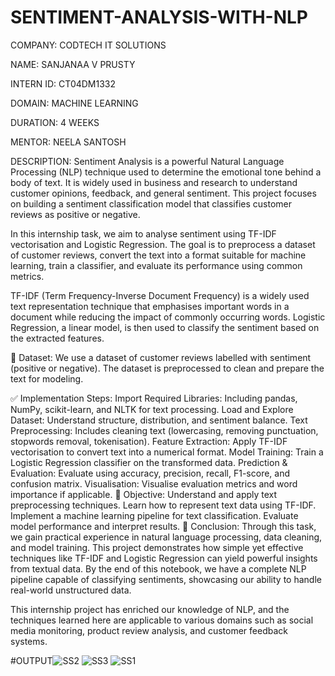 # SENTIMENT-ANALYSIS-WITH-NLP
COMPANY: CODTECH IT SOLUTIONS

NAME: SANJANAA V PRUSTY

INTERN ID: CT04DM1332

DOMAIN: MACHINE LEARNING

DURATION: 4 WEEKS

MENTOR: NEELA SANTOSH

DESCRIPTION:
Sentiment Analysis is a powerful Natural Language Processing (NLP) technique used to determine the emotional tone behind a body of text. It is widely used in business and research to understand customer opinions, feedback, and general sentiment. This project focuses on building a sentiment classification model that classifies customer reviews as positive or negative.

In this internship task, we aim to analyse sentiment using TF-IDF vectorisation and Logistic Regression. The goal is to preprocess a dataset of customer reviews, convert the text into a format suitable for machine learning, train a classifier, and evaluate its performance using common metrics.

TF-IDF (Term Frequency-Inverse Document Frequency) is a widely used text representation technique that emphasises important words in a document while reducing the impact of commonly occurring words. Logistic Regression, a linear model, is then used to classify the sentiment based on the extracted features.

📂 Dataset:
We use a dataset of customer reviews labelled with sentiment (positive or negative). The dataset is preprocessed to clean and prepare the text for modeling.

✅ Implementation Steps:
Import Required Libraries: Including pandas, NumPy, scikit-learn, and NLTK for text processing.
Load and Explore Dataset: Understand structure, distribution, and sentiment balance.
Text Preprocessing: Includes cleaning text (lowercasing, removing punctuation, stopwords removal, tokenisation).
Feature Extraction: Apply TF-IDF vectorisation to convert text into a numerical format.
Model Training: Train a Logistic Regression classifier on the transformed data.
Prediction & Evaluation: Evaluate using accuracy, precision, recall, F1-score, and confusion matrix.
Visualisation: Visualise evaluation metrics and word importance if applicable.
🎯 Objective:
Understand and apply text preprocessing techniques.
Learn how to represent text data using TF-IDF.
Implement a machine learning pipeline for text classification.
Evaluate model performance and interpret results.
📌 Conclusion:
Through this task, we gain practical experience in natural language processing, data cleaning, and model training. This project demonstrates how simple yet effective techniques like TF-IDF and Logistic Regression can yield powerful insights from textual data. By the end of this notebook, we have a complete NLP pipeline capable of classifying sentiments, showcasing our ability to handle real-world unstructured data.

This internship project has enriched our knowledge of NLP, and the techniques learned here are applicable to various domains such as social media monitoring, product review analysis, and customer feedback systems.

#OUTPUT![SS2](https://github.com/user-attachments/assets/2ba52fba-3eb8-42bb-b28f-ab4b893509ce)
![SS3](https://github.com/user-attachments/assets/d1efdaf8-9781-41d5-b345-0a7cb2588e0d)
![SS1](https://github.com/user-attachments/assets/a17f50e1-d2df-4194-9900-12687d4fc26d)
